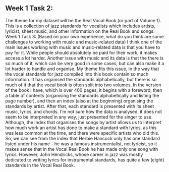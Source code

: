 ## Week 1 Task 2: 
The theme for my dataset will be the Real Vocal Book (or part of Volume 1). This is a collection of jazz standards for vocalists which includes artists, lyricist, sheet music, and other information on the Real Book and songs. Week 1 Task 3: (Based on your own experience, what do you think are some challenges to working with music and music-related data) I think one of the main issues working with music and music-related data is that you have to pay for it. While people should absolutely be paid for their work, it makes access a lot harder. Another issue with music and its data is that the there is so much of it, which can be very good in some cases, but can also make it a lot harder to handle and organise. My theme fits this issue, in the way that the vocal standards for jazz compiled into this book contain so much information. It has organised the standards alphabetically, but there is so much of it that the vocal book is often split into two volumes. In the version of the book I have, which is over 400 pages, it begins with a foreword, then a table of contents (organising the standards alphabetically and listing the page number), and then an index (also at the beginning) organising the standards by artist. After that, each standard is presented with its sheet music, lyrics, and chords. I'm not sure how the data is analysed, it does not seem to be interpreted in any way, just presented for the singer to use. Although, the index that organises the songs by artist allows us to interpret how much work an artist has done to make a standard with lyrics, as this was less common at the time, and there were specific artists who did this. So, we can see from the index that Herbie Hancock only has one standard listed under his name - he was a famous instrumentalist, not lyricist, so it makes sense that in the Vocal Real Book he has made only one song with lyrics. However, John Hendricks, whose career in jazz was mostly dedicated to writing lyrics for instrumental standards, has quite a few (eight) standards in the Vocal Real Book.
